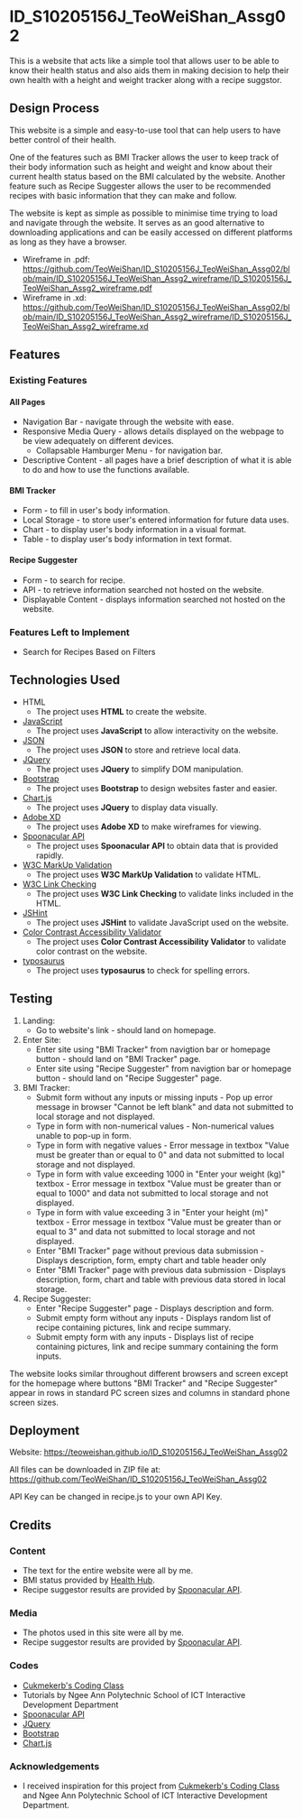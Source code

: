 # ID_S10205156J_TeoWeiShan_Assg02

This is a website that acts like a simple tool that allows user to be able to know their health status and also aids them in making decision to help their own health with a height and weight tracker along with a recipe suggstor.
 
## Design Process

This website is a simple and easy-to-use tool that can help users to have better control of their health.

One of the features such as BMI Tracker allows the user to keep track of their body information such as height and weight and know about their current health status based on the BMI calculated by the website. Another feature such as Recipe Suggester allows the user to be recommended recipes with basic information that they can make and follow. 

The website is kept as simple as possible to minimise time trying to load and navigate through the website. It serves as an good alternative to downloading applications and can be easily accessed on different platforms as long as they have a browser.

- Wireframe in .pdf: https://github.com/TeoWeiShan/ID_S10205156J_TeoWeiShan_Assg02/blob/main/ID_S10205156J_TeoWeiShan_Assg2_wireframe/ID_S10205156J_TeoWeiShan_Assg2_wireframe.pdf
- Wireframe in .xd: https://github.com/TeoWeiShan/ID_S10205156J_TeoWeiShan_Assg02/blob/main/ID_S10205156J_TeoWeiShan_Assg2_wireframe/ID_S10205156J_TeoWeiShan_Assg2_wireframe.xd


## Features
 
### Existing Features
#### All Pages
- Navigation Bar - navigate through the website with ease.
- Responsive Media Query - allows details displayed on the webpage to be view adequately on different devices.
    - Collapsable Hamburger Menu - for navigation bar.
- Descriptive Content - all pages have a brief description of what it is able to do and how to use the functions available.
#### BMI Tracker
- Form - to fill in user's body information.
- Local Storage - to store user's entered information for future data uses.
- Chart - to display user's body information in a visual format.
- Table - to display user's body information in text format.
#### Recipe Suggester
- Form - to search for recipe.
- API - to retrieve information searched not hosted on the website.
- Displayable Content - displays information searched not hosted on the website.

### Features Left to Implement
- Search for Recipes Based on Filters

## Technologies Used
- HTML
    - The project uses **HTML** to create the website.
- [JavaScript](https://www.javascript.com/)
    - The project uses **JavaScript** to allow interactivity on the website. 
- [JSON](https://www.json.org/json-en.html)
    - The project uses **JSON** to store and retrieve local data.
- [JQuery](https://jquery.com)
    - The project uses **JQuery** to simplify DOM manipulation.
- [Bootstrap](https://getbootstrap.com/)
    - The project uses **Bootstrap** to design websites faster and easier.
- [Chart.js](https://www.chartjs.org/)
    - The project uses **JQuery** to display data visually.
- [Adobe XD](https://www.adobe.com/sea/products/xd.html)
    - The project uses **Adobe XD** to make wireframes for viewing.
- [Spoonacular API](https://spoonacular.com/)
    - The project uses **Spoonacular API** to obtain data that is provided rapidly.
- [W3C MarkUp Validation](https://validator.w3.org/)
    - The project uses **W3C MarkUp Validation** to validate HTML.
- [W3C Link Checking](https://validator.w3.org/)
    - The project uses **W3C Link Checking** to validate links included in the HTML.
- [JSHint](https://jshint.com/)
    - The project uses **JSHint** to validate JavaScript used on the website.
- [Color Contrast Accessibility Validator](https://color.a11y.com/Contrast/)
    - The project uses **Color Contrast Accessibility Validator** to validate color contrast on the website.
- [typosaurus](https://typosaur.us/)
    - The project uses **typosaurus** to check for spelling errors.

## Testing
1. Landing:
    - Go to website's link - should land on homepage.
2. Enter Site: 
    - Enter site using "BMI Tracker" from navigtion bar or homepage button - should land on "BMI Tracker" page.
    - Enter site using "Recipe Suggester" from navigtion bar or homepage button - should land on "Recipe Suggester" page.
3. BMI Tracker: 
    - Submit form without any inputs or missing inputs - Pop up error message in browser "Cannot be left blank" and data not submitted to local storage and not displayed.
    - Type in form with non-numerical values - Non-numerical values unable to pop-up in form.
    - Type in form with negative values - Error message in textbox "Value must be greater than or equal to 0" and data not submitted to local storage and not displayed.
    - Type in form with value exceeding 1000 in "Enter your weight (kg)" textbox - Error message in textbox "Value must be greater than or equal to 1000" and data not submitted to local storage and not displayed.
    - Type in form with value exceeding 3 in "Enter your height (m)" textbox - Error message in textbox "Value must be greater than or equal to 3" and data not submitted to local storage and not displayed.
    - Enter "BMI Tracker" page without previous data submission - Displays description, form, empty chart and table header only
    - Enter "BMI Tracker" page with previous data submission - Displays description, form, chart and table with previous data stored in local storage.
4. Recipe Suggester: 
    - Enter "Recipe Suggester" page - Displays description and form.
    - Submit empty form without any inputs - Displays random list of recipe containing pictures, link and recipe summary. 
    - Submit empty form with any inputs - Displays list of recipe containing pictures, link and recipe summary containing the form inputs.

The website looks similar throughout different browsers and screen except for the homepage where buttons "BMI Tracker" and "Recipe Suggester" appear in rows in standard PC screen sizes and columns in standard phone screen sizes.

## Deployment
Website: https://teoweishan.github.io/ID_S10205156J_TeoWeiShan_Assg02

All files can be downloaded in ZIP file at: https://github.com/TeoWeiShan/ID_S10205156J_TeoWeiShan_Assg02

API Key can be changed in recipe.js to your own API Key.

## Credits

### Content
- The text for the entire website were all by me.
- BMI status provided by [Health Hub](https://www.healthhub.sg/live-healthy/410/Healthy%20Weight).
- Recipe suggestor results are provided by [Spoonacular API](https://spoonacular.com/).

### Media
- The photos used in this site were all by me.
- Recipe suggestor results are provided by [Spoonacular API](https://spoonacular.com/).

### Codes
- [Cukmekerb's Coding Class](https://cukmekerb.github.io)
- Tutorials by Ngee Ann Polytechnic School of ICT Interactive Development Department
- [Spoonacular API](https://spoonacular.com/)
- [JQuery](https://jquery.com)
- [Bootstrap](https://getbootstrap.com/)
- [Chart.js](https://www.chartjs.org/)

### Acknowledgements

- I received inspiration for this project from [Cukmekerb's Coding Class](https://cukmekerb.github.io) and Ngee Ann Polytechnic School of ICT Interactive Development Department.
